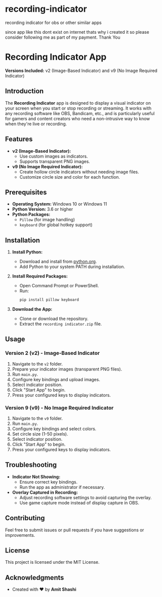 # recording-indicator
recording indicator for obs or other similar apps

since app like this dont exist on internet thats why i created it so please consider following me as part of my payment. Thank You


# Recording Indicator App

**Versions Included:** v2 (Image-Based Indicator) and v9 (No Image Required Indicator)

## Introduction

The **Recording Indicator** app is designed to display a visual indicator on your screen when you start or stop recording or streaming. It works with any recording software like OBS, Bandicam, etc., and is particularly useful for gamers and content creators who need a non-intrusive way to know when they're live or recording.

## Features

- **v2 (Image-Based Indicator):**
  - Use custom images as indicators.
  - Supports transparent PNG images.
- **v9 (No Image Required Indicator):**
  - Create hollow circle indicators without needing image files.
  - Customize circle size and color for each function.

## Prerequisites

- **Operating System:** Windows 10 or Windows 11
- **Python Version:** 3.6 or higher
- **Python Packages:**
  - `Pillow` (for image handling)
  - `keyboard` (for global hotkey support)

## Installation

1. **Install Python:**
   - Download and install from [python.org](https://www.python.org/downloads/).
   - Add Python to your system PATH during installation.

2. **Install Required Packages:**
   - Open Command Prompt or PowerShell.
   - Run:
     ```bash
     pip install pillow keyboard
     ```

3. **Download the App:**
   - Clone or download the repository.
   - Extract the `recording indicator.zip` file.

## Usage

### Version 2 (v2) - Image-Based Indicator

1. Navigate to the `v2` folder.
2. Prepare your indicator images (transparent PNG files).
3. Run `main.py`.
4. Configure key bindings and upload images.
5. Select indicator position.
6. Click "Start App" to begin.
7. Press your configured keys to display indicators.

### Version 9 (v9) - No Image Required Indicator

1. Navigate to the `v9` folder.
2. Run `main.py`.
3. Configure key bindings and select colors.
4. Set circle size (1-50 pixels).
5. Select indicator position.
6. Click "Start App" to begin.
7. Press your configured keys to display indicators.

## Troubleshooting

- **Indicator Not Showing:**
  - Ensure correct key bindings.
  - Run the app as administrator if necessary.
- **Overlay Captured in Recording:**
  - Adjust recording software settings to avoid capturing the overlay.
  - Use game capture mode instead of display capture in OBS.

## Contributing

Feel free to submit issues or pull requests if you have suggestions or improvements.

## License

This project is licensed under the MIT License.

## Acknowledgments

- Created with ❤️ by **Amit Shashi**
